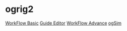 # ogrig2

[WorkFlow Basic](index.md)
[Guide Editor](guide_editor.md)
[WorkFlow Advance](advance.md)
[ogSim](ogsim.md)
